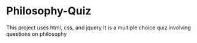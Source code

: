 # Philosophy-Quiz
This project uses html, css, and jquery
It is a multiple choice quiz involving questions on philosophy
